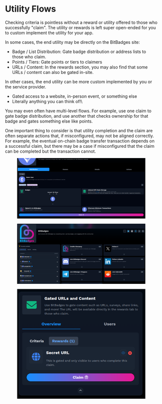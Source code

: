 # Utility Flows

Checking criteria is pointless without a reward or utility offered to those who successfully "claim". The utility or rewards is left super open-ended for you to custom implement the utility for your app.&#x20;

In some cases, the end utility may be directly on the BitBadges site:

* Badge / List Distribution: Gate badge distribution or address lists to those who claim.
* Points / Tiers: Gate points or tiers to claimers
* URLs / Content: In the rewards section, you may also find that some URLs / content can also be gated in-site.

In other cases, the end utility can be more custom implemented by you or the service provider.

* Gated access to a website, in-person event, or something else
* Literally anything you can think of!\\

You may even often have multi-level flows. For example, use one claim to gate badge distribution, and use another that checks ownership for that badge and gates something else like points.

One important thing to consider is that utility completion and the claim are often separate actions that, if misconfigured, may not be aligned correctly. For example, the eventual on-chain badge transfer transaction depends on a successful claim, but there may be a case if misconfigured that the claim can be completed but the transaction cannot.

<figure><img src="../../.gitbook/assets/image (2).png" alt=""><figcaption></figcaption></figure>

<figure><img src="../../.gitbook/assets/image (3).png" alt=""><figcaption></figcaption></figure>



<figure><img src="../../.gitbook/assets/image (4).png" alt=""><figcaption></figcaption></figure>

